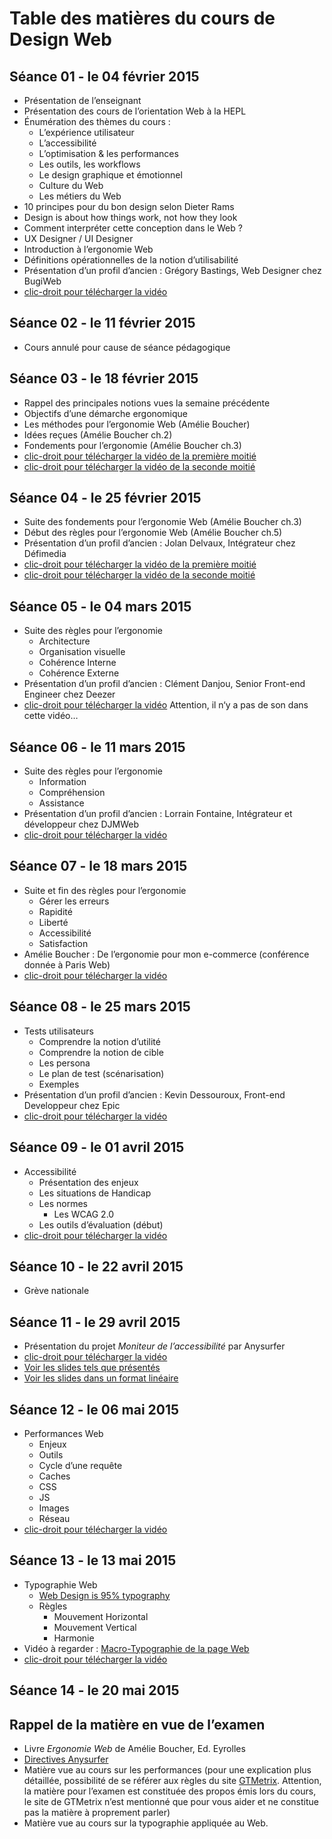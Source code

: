 # Table des matières du cours de Design Web

## Séance 01 - le 04 février 2015

- Présentation de l’enseignant
- Présentation des cours de l’orientation Web à la HEPL
- Énumération des thèmes du cours :
	- L’expérience utilisateur
	- L’accessibilité
	- L’optimisation & les performances
	- Les outils, les workflows
	- Le design graphique et émotionnel
	- Culture du Web
	- Les métiers du Web
- 10 principes pour du bon design selon Dieter Rams
- Design is about how things work, not how they look
- Comment interpréter cette conception dans le Web ?
- UX Designer / UI Designer
- Introduction à l’ergonomie Web
- Définitions opérationnelles de la notion d’utilisabilité
- Présentation d’un profil d’ancien : Grégory Bastings, Web Designer chez BugiWeb
- [clic-droit pour télécharger la vidéo](http://www.domy.be/design-web/vids/c1.mp4)

## Séance 02 - le 11 février 2015

- Cours annulé pour cause de séance pédagogique

## Séance 03 - le 18 février 2015

- Rappel des principales notions vues la semaine précédente
- Objectifs d’une démarche ergonomique
- Les méthodes pour l’ergonomie Web (Amélie Boucher)
- Idées reçues (Amélie Boucher ch.2)
- Fondements pour l’ergonomie (Amélie Boucher ch.3)
- [clic-droit pour télécharger la vidéo de la première moitié](http://www.domy.be/design-web/vids/c3-1.mov)
- [clic-droit pour télécharger la vidéo de la seconde moitié](http://www.domy.be/design-web/vids/c3-2.mov)

## Séance 04 - le 25 février 2015
- Suite des fondements pour l’ergonomie Web (Amélie Boucher ch.3)
- Début des règles pour l’ergonomie Web (Amélie Boucher ch.5)
- Présentation d’un profil d’ancien : Jolan Delvaux, Intégrateur chez Défimedia
- [clic-droit pour télécharger la vidéo de la première moitié](http://www.domy.be/design-web/vids/c4-1.mov)
- [clic-droit pour télécharger la vidéo de la seconde moitié](http://www.domy.be/design-web/vids/c4-2.mov)

## Séance 05 - le 04 mars 2015
- Suite des règles pour l’ergonomie
	- Architecture
	- Organisation visuelle
	- Cohérence Interne
	- Cohérence Externe
- Présentation d’un profil d’ancien : Clément Danjou, Senior Front-end Engineer chez Deezer
- [clic-droit pour télécharger la vidéo](http://www.domy.be/design-web/vids/c5.mp4) Attention, il n‘y a pas de son dans cette vidéo…

## Séance 06 - le 11 mars 2015
- Suite des règles pour l’ergonomie
	- Information
	- Compréhension
	- Assistance
- Présentation d’un profil d’ancien : Lorrain Fontaine, Intégrateur et développeur chez DJMWeb
- [clic-droit pour télécharger la vidéo](http://www.domy.be/design-web/vids/c6.mp4)

## Séance 07 - le 18 mars 2015
- Suite et fin des règles pour l’ergonomie
	- Gérer les erreurs
	- Rapidité
	- Liberté
	- Accessibilité
	- Satisfaction
- Amélie Boucher : De l’ergonomie pour mon e-commerce (conférence donnée à Paris Web)
- [clic-droit pour télécharger la vidéo](http://www.domy.be/design-web/vids/c7.mp4)

## Séance 08 - le 25 mars 2015
- Tests utilisateurs
	- Comprendre la notion d’utilité
	- Comprendre la notion de cible
	- Les persona
	- Le plan de test (scénarisation)
	- Exemples
- Présentation d’un profil d’ancien : Kevin Dessouroux, Front-end Developpeur chez Epic
- [clic-droit pour télécharger la vidéo](http://www.domy.be/design-web/vids/c8.mp4)

## Séance 09 - le 01 avril 2015
- Accessibilité
	- Présentation des enjeux
	- Les situations de Handicap
	- Les normes
		- Les WCAG 2.0
	- Les outils d’évaluation (début)
- [clic-droit pour télécharger la vidéo](http://www.domy.be/design-web/vids/c9.mp4)

## Séance 10 - le 22 avril 2015
- Grève nationale

## Séance 11 - le 29 avril 2015
- Présentation du projet *Moniteur de l’accessibilité* par Anysurfer
- [clic-droit pour télécharger la vidéo](http://www.domy.be/design-web/vids/c10.mp4)
- [Voir les slides tels que présentés](http://slides.anysurfer.be/reveal/tm2014_2015_fr.html#/)
- [Voir les slides dans un format linéaire](http://slides.anysurfer.be/reveal/tm_2014_2015_handout_fr.html)

## Séance 12 - le 06 mai 2015
- Performances Web
    + Enjeux
    + Outils
    + Cycle d’une requête
    + Caches
    + CSS
    + JS
    + Images
    + Réseau
- [clic-droit pour télécharger la vidéo](http://www.domy.be/design-web/vids/c11.mp4)

## Séance 13 - le 13 mai 2015
- Typographie Web
    + [Web Design is 95% typography](https://ia.net/know-how/the-web-is-all-about-typography-period)
    + Règles
        * Mouvement Horizontal
        * Mouvement Vertical
        * Harmonie
- Vidéo à regarder : [Macro-Typographie de la page Web](http://dai.ly/xfpf08)
- [clic-droit pour télécharger la vidéo](http://www.domy.be/design-web/vids/c12.mp4)

## Séance 14 - le 20 mai 2015

## Rappel de la matière en vue de l’examen
- Livre *Ergonomie Web* de Amélie Boucher, Ed. Eyrolles
- [Directives Anysurfer](http://www.anysurfer.be/fr/en-pratique/directives)
- Matière vue au cours sur les performances (pour une explication plus détaillée, possibilité de se référer aux règles du site [GTMetrix](http://gtmetrix.com/recommendations.html). Attention, la matière pour l’examen est constituée des propos émis lors du cours, le site de GTMetrix n’est mentionné que pour vous aider et ne constitue pas la matière à proprement parler)
- Matière vue au cours sur la typographie appliquée au Web.

